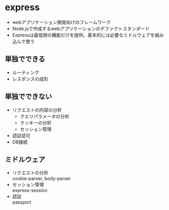 # express
- webアプリケーション開発向けのフレームワーク
- Node.jsで作成するwebアプリケーションのデファクトスタンダード
- Expressは最低限の機能だけを提供。基本的には必要なミドルウェアを組み込んで使う

## 単独でできる
- ルーティング
- レスポンスの成形

## 単独でできない
- リクエストの内容の分析
    - クエリパラメータの分析
    - クッキーの分析
    - セッション管理
- 認証認可
- DB接続

## ミドルウェア
- リクエストの分析  
    cookie-parser, body-parser
- セッション管理  
    express-session
- 認証  
    passport